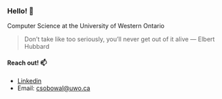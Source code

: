 ### Hello! 👋

Computer Science at the University of Western Ontario

> Don’t take like too seriously, you’ll never get out of it alive
— Elbert Hubbard

#### Reach out! 📫
* [Linkedin](https://www.linkedin.com/in/collinsbwle/)
* Email: [csobowal@uwo.ca](mailto:csobowal@uwo.ca)
